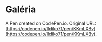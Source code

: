 #  Galéria

A Pen created on CodePen.io. Original URL: [https://codepen.io/Ildiko71/pen/KKmLXBv](https://codepen.io/Ildiko71/pen/KKmLXBv).


